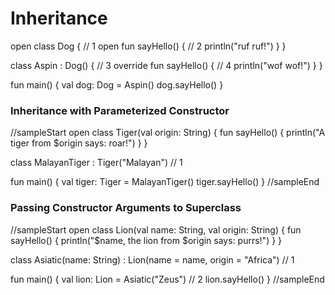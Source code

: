 # Inheritance

open class Dog {                // 1
    open fun sayHello() {       // 2
        println("ruf ruf!")
    }
}

class Aspin : Dog() {       // 3
    override fun sayHello() {   // 4
        println("wof wof!")
    }
}

fun main() {
    val dog: Dog = Aspin()
    dog.sayHello()
}

### Inheritance with Parameterized Constructor

//sampleStart
open class Tiger(val origin: String) {
    fun sayHello() {
        println("A tiger from $origin says: roar!")
    }
}

class MalayanTiger : Tiger("Malayan")                  // 1

fun main() {
    val tiger: Tiger = MalayanTiger()
    tiger.sayHello()
}
//sampleEnd

### Passing Constructor Arguments to Superclass

//sampleStart
open class Lion(val name: String, val origin: String) {
    fun sayHello() {
        println("$name, the lion from $origin says: purrs!")
    }
}

class Asiatic(name: String) : Lion(name = name, origin = "Africa") // 1

fun main() {
    val lion: Lion = Asiatic("Zeus")                              // 2
    lion.sayHello()
}
//sampleEnd


